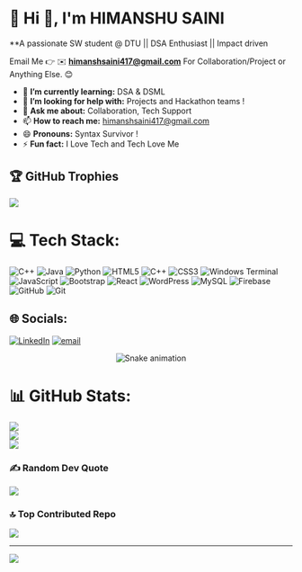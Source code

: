 # 💫 Hi 👋, I'm HIMANSHU SAINI
**A passionate SW student @ DTU || DSA Enthusiast || Impact driven

Email Me 👉 ✉️ **himanshsaini417@gmail.com** For Collaboration/Project or Anything Else. 😊

- 🌱 **I’m currently learning:** DSA & DSML
- 🤔 **I’m looking for help with:** Projects and Hackathon teams !
- 💬 **Ask me about:** Collaboration, Tech Support
- 📫 **How to reach me:** himanshsaini417@gmail.com
- 😄 **Pronouns:**  Syntax Survivor !
- ⚡ **Fun fact:** I Love Tech and Tech Love Me


## 🏆 GitHub Trophies
![](https://github-profile-trophy.vercel.app/?username=Himanshu2557-coder&theme=radical&no-frame=false&no-bg=false&margin-w=4)

# 💻 Tech Stack:
![C++](https://img.shields.io/badge/c++-%2300599C.svg?style=for-the-badge&logo=c%2B%2B&logoColor=white) ![Java](https://img.shields.io/badge/java-%23ED8B00.svg?style=for-the-badge&logo=openjdk&logoColor=white) ![Python](https://img.shields.io/badge/python-3670A0?style=for-the-badge&logo=python&logoColor=ffdd54) ![HTML5](https://img.shields.io/badge/html5-%23E34F26.svg?style=for-the-badge&logo=html5&logoColor=white) ![C++](https://img.shields.io/badge/c++-%2300599C.svg?style=for-the-badge&logo=c%2B%2B&logoColor=white) ![CSS3](https://img.shields.io/badge/css3-%231572B6.svg?style=for-the-badge&logo=css3&logoColor=white) ![Windows Terminal](https://img.shields.io/badge/Windows%20Terminal-%234D4D4D.svg?style=for-the-badge&logo=windows-terminal&logoColor=white) ![JavaScript](https://img.shields.io/badge/javascript-%23323330.svg?style=for-the-badge&logo=javascript&logoColor=%23F7DF1E) ![Bootstrap](https://img.shields.io/badge/bootstrap-%238511FA.svg?style=for-the-badge&logo=bootstrap&logoColor=white) ![React](https://img.shields.io/badge/react-%2320232a.svg?style=for-the-badge&logo=react&logoColor=%2361DAFB) ![WordPress](https://img.shields.io/badge/WordPress-%23117AC9.svg?style=for-the-badge&logo=WordPress&logoColor=white) ![MySQL](https://img.shields.io/badge/mysql-4479A1.svg?style=for-the-badge&logo=mysql&logoColor=white) ![Firebase](https://img.shields.io/badge/firebase-a08021?style=for-the-badge&logo=firebase&logoColor=ffcd34) ![GitHub](https://img.shields.io/badge/github-%23121011.svg?style=for-the-badge&logo=github&logoColor=white) ![Git](https://img.shields.io/badge/git-%23F05033.svg?style=for-the-badge&logo=git&logoColor=white)

## 🌐 Socials:
[![LinkedIn](https://img.shields.io/badge/LinkedIn-%230077B5.svg?logo=linkedin&logoColor=white)](https://linkedin.com/in/www.linkedin.com/in/himanshu-saini-19143b323) [![email](https://img.shields.io/badge/Email-D14836?logo=gmail&logoColor=white)](mailto:himanshsaini417@gmail.com) 

<!-- Snake Game Repo View -->

<div align="center">
  <img src="https://profile-readme-generator.com/assets/snake.svg" alt="Snake animation" />
</div>


# 📊 GitHub Stats:
![](https://github-readme-stats.vercel.app/api?username=Himanshu2557-coder&theme=blue_navy&hide_border=false&include_all_commits=false&count_private=false)<br/>
![](https://nirzak-streak-stats.vercel.app/?user=Himanshu2557-coder&theme=blue_navy&hide_border=false)<br/>
![](https://github-readme-stats.vercel.app/api/top-langs/?username=Himanshu2557-coder&theme=blue_navy&hide_border=false&include_all_commits=false&count_private=false&layout=compact)



### ✍️ Random Dev Quote
![](https://quotes-github-readme.vercel.app/api?type=horizontal&theme=radical)

### 🔝 Top Contributed Repo
![](https://github-contributor-stats.vercel.app/api?username=Himanshu2557-coder&limit=5&theme=dark&combine_all_yearly_contributions=true)

---
[![](https://visitcount.itsvg.in/api?id=Himanshu2557-coder&icon=0&color=0)](https://visitcount.itsvg.in)

<!-- Proudly created with GPRM ( https://gprm.itsvg.in ) -->
